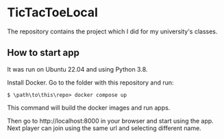 # TicTacToeLocal

The repository contains the project which I did for my university's classes.

## How to start app
It was run on Ubuntu 22.04 and using Python 3.8.

Install Docker.
Go to the folder with this repository and run:
```
$ \path\to\this\repo> docker compose up
```

This command will build the docker images and run apps.

Then go to http://localhost:8000 in your browser and start using the app.
Next player can join using the same url and selecting different name.
